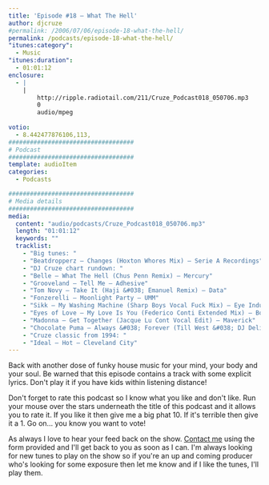 ```yaml
---
title: 'Episode #18 – What The Hell'
author: djcruze
#permalink: /2006/07/06/episode-18-what-the-hell/
permalink: /podcasts/episode-18-what-the-hell/
"itunes:category":
  - Music
"itunes:duration":
  - 01:01:12
enclosure:
  - |
    |
        http://ripple.radiotail.com/211/Cruze_Podcast018_050706.mp3
        0
        audio/mpeg
        
votio:
  - 8.442477876106,113,
###################################
# Podcast
###################################
template: audioItem
categories:
  - Podcasts

###################################
# Media details
###################################
media:
  content: "audio/podcasts/Cruze_Podcast018_050706.mp3"
  length: "01:01:12"
  keywords: ""
  tracklist:
    - "Big tunes: "
    - "Beatdropperz – Changes (Hoxton Whores Mix) – Serie A Recordings"
    - "DJ Cruze chart rundown: "
    - "Belle – What The Hell (Chus Penn Remix) – Mercury"
    - "Grooveland – Tell Me – Adhesive"
    - "Tom Novy – Take It (Haji &#038; Emanuel Remix) – Data"
    - "Fonzerelli – Moonlight Party – UMM"
    - "Sikk – My Washing Machine (Sharp Boys Vocal Fuck Mix) – Eye Industries"
    - "Eyes of Love – My Love Is You (Federico Conti Extended Mix) – Born To Dance Records"
    - "Madonna – Get Together (Jacque Lu Cont Vocal Edit) – Maverick"
    - "Chocolate Puma – Always &#038; Forever (Till West &#038; DJ Delicious Mix) – Positiva"
    - "Cruze classic from 1994: "
    - "Ideal – Hot – Cleveland City"
---
```


Back with another dose of funky house music for your mind, your body and your soul. Be warned that this episode contains a track with some explicit lyrics. Don't play it if you have kids within listening distance!

Don't forget to rate this podcast so I know what you like and don't like. Run your mouse over the stars underneath the title of this podcast and it allows you to rate it. If you like it then give me a big phat 10. If it's terrible then give it a 1. Go on&#8230; you know you want to vote!

As always I love to hear your feed back on the show. [Contact me][25] using the form provided and I'll get back to you as soon as I can. I'm always looking for new tunes to play on the show so if you're an up and coming producer who's looking for some exposure then let me know and if I like the tunes, I'll play them.

 [1]: http://ripple.radiotail.com/211/Cruze_Podcast018_050706.mp3
 [2]: http://www.djcruze.co.uk/cms/podcasts/feed/rss2
 [3]: http://www.beatdropperz.com/
 [4]: http://www.hoxtonwhores.com/
 [5]: http://www.bellemusic.net/
 [6]: http://www.djchus.com/
 [7]: http://www.mercuryrecords.co.uk/
 [8]: http://www.adhesiverecords.co.uk/
 [9]: http://tomnovy.com/
 [10]: http://www.biglovemusic.co.uk/
 [11]: http://www.ministryofsound.com/home/
 [12]: http://www.ummrecords.com/
 [13]: http://www.sikk.biz/
 [14]: http://www.sharprecordings.co.uk/
 [15]: http://www.borntodance.com/DISC-Eyesoflove-myloveisu.htm
 [16]: http://www.federicoconti.com/
 [17]: http://www.borntodance.com/
 [18]: http://www.madonna.com/
 [19]: http://www.codaagency.com/jacques.html
 [20]: http://www.maverick.com/
 [21]: http://www.chocolatepuma.com/
 [22]: http://www.phunkwerk.de/
 [23]: http://www.djdelicious.com/
 [24]: http://www.positivarecords.com/
 [25]: http://www.djcruze.co.uk/cms/contact/